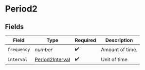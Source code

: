 # Period2


## Fields

| Field                                                     | Type                                                      | Required                                                  | Description                                               |
| --------------------------------------------------------- | --------------------------------------------------------- | --------------------------------------------------------- | --------------------------------------------------------- |
| `frequency`                                               | *number*                                                  | :heavy_check_mark:                                        | Amount of time.                                           |
| `interval`                                                | [Period2Interval](../../models/shared/period2interval.md) | :heavy_check_mark:                                        | Unit of time.                                             |